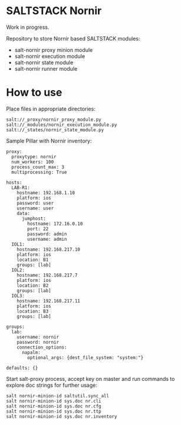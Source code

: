 # SALTSTACK Nornir

Work in progress.

Repository to store Nornir based SALTSTACK modules:

- salt-nornir proxy minion module
- salt-nornir execution module
- salt-nornir state module
- salt-nornir runner module

# How to use

Place files in appropriate directories:

```
salt://_proxy/nornir_proxy_module.py
salt://_modules/nornir_execution_module.py
salt://_states/nornir_state_module.py
```

Sample Pillar with Nornir inventory:

```
proxy:
  proxytype: nornir
  num_workers: 100         
  process_count_max: 3     
  multiprocessing: True        
  
hosts:
  LAB-R1:
    hostname: 192.168.1.10
    platform: ios
    password: user
    username: user
    data: 
      jumphost:
        hostname: 172.16.0.10
        port: 22
        password: admin
        username: admin
  IOL1:
    hostname: 192.168.217.10
    platform: ios
    location: B1
    groups: [lab]
  IOL2:
    hostname: 192.168.217.7
    platform: ios
    location: B2
    groups: [lab]
  IOL3:
    hostname: 192.168.217.11
    platform: ios
    location: B3
    groups: [lab]
    
groups: 
  lab:
    username: nornir
    password: nornir
    connection_options: 
      napalm:
        optional_args: {dest_file_system: "system:"}
          
defaults: {}
```

Start salt-proxy process, accept key on master and run commands to explore doc strings for further usage:

```
salt nornir-minion-id saltutil.sync_all
salt nornir-minion-id sys.doc nr.cli
salt nornir-minion-id sys.doc nr.cfg
salt nornir-minion-id sys.doc nr.ttp
salt nornir-minion-id sys.doc nr.inventory
```